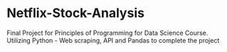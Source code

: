 # Netflix-Stock-Analysis
Final Project for Principles of Programming for Data Science Course. Utilizing Python - Web scraping, API and Pandas to complete the project
